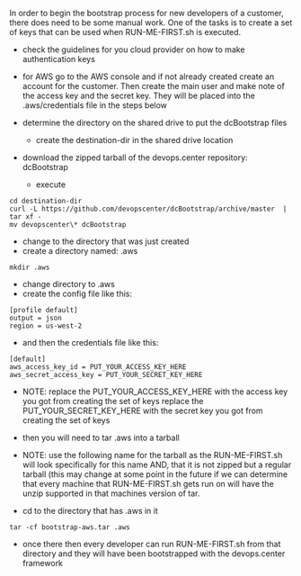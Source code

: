 In order to begin the bootstrap process for new developers of a customer, there does
need to be some manual work.  One of the tasks is to create a set of keys that can be
used when RUN-ME-FIRST.sh is executed.  

- check the guidelines for you cloud provider on how to make authentication keys

- for AWS go to the AWS console and if not already created create an account for the
  customer.  Then create the main user and make note of the access key and the secret
  key. They will be placed into the .aws/credentials file in the steps below 

- determine the directory on the shared drive to put the dcBootstrap files
    - create the destination-dir in the shared drive location
- download the zipped tarball of the devops.center repository: dcBootstrap
    - execute

```
cd destination-dir
curl -L https://github.com/devopscenter/dcBootstrap/archive/master  | tar xf -
mv devopscenter\* dcBootstrap
```

- change to the directory that was just created 
- create a directory named: .aws

```
mkdir .aws
```

- change directory to .aws
- create the config file like this:

```
[profile default]
output = json
region = us-west-2
```

- and then the credentials file like this:

```
[default]
aws_access_key_id = PUT_YOUR_ACCESS_KEY_HERE
aws_secret_access_key = PUT_YOUR_SECRET_KEY_HERE
```

- NOTE: replace the PUT_YOUR_ACCESS_KEY_HERE with the access key you got from creating the set of keys
        replace the PUT_YOUR_SECRET_KEY_HERE with the secret key you got from creating the set of keys

- then you will need to tar .aws into a tarball
- NOTE: use the following name for the tarball as the RUN-ME-FIRST.sh will look specifically for this name
        AND, that it is not zipped but a regular tarball (this may change at some point in the future if we 
        can determine that every machine that RUN-ME-FIRST.sh gets run on will have the unzip supported in
        that machines version of tar.

- cd to the directory that has .aws in it

```
tar -cf bootstrap-aws.tar .aws
```

- once there then every developer can run RUN-ME-FIRST.sh from that directory and they will have been 
  bootstrapped with the devops.center framework


